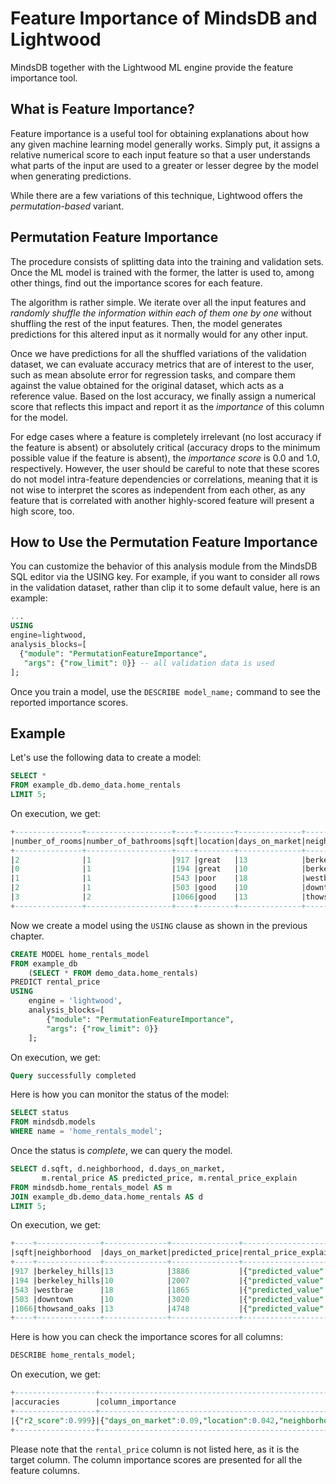 # Feature Importance of MindsDB and Lightwood

MindsDB together with the Lightwood ML engine provide the feature importance tool.

## What is Feature Importance?

Feature importance is a useful tool for obtaining explanations about how any given machine learning model generally works. Simply put, it assigns a relative numerical score to each input feature so that a user understands what parts of the input are used to a greater or lesser degree by the model when generating predictions.

While there are a few variations of this technique, Lightwood offers the *permutation-based* variant.

## Permutation Feature Importance

The procedure consists of splitting data into the training and validation sets. Once the ML model is trained with the former, the latter is used to, among other things, find out the importance scores for each feature.

The algorithm is rather simple. We iterate over all the input features and *randomly shuffle the information within each of them one by one* without shuffling the rest of the input features. Then, the model generates predictions for this altered input as it normally would for any other input.

Once we have predictions for all the shuffled variations of the validation dataset, we can evaluate accuracy metrics that are of interest to the user, such as mean absolute error for regression tasks, and compare them against the value obtained for the original dataset, which acts as a reference value. Based on the lost accuracy, we finally assign a numerical score that reflects this impact and report it as the *importance* of this column for the model.

For edge cases where a feature is completely irrelevant (no lost accuracy if the feature is absent) or absolutely critical (accuracy drops to the minimum possible value if the feature is absent), the *importance score* is 0.0 and 1.0, respectively. However, the user should be careful to note that these scores do not model intra-feature dependencies or correlations, meaning that it is not wise to interpret the scores as independent from each other, as any feature that is correlated with another highly-scored feature will present a high score, too.

## How to Use the Permutation Feature Importance

You can customize the behavior of this analysis module from the MindsDB SQL editor via the USING key. For example, if you want to consider all rows in the validation dataset, rather than clip it to some default value, here is an example:

```sql
...
USING
engine=lightwood,
analysis_blocks=[
  {"module": "PermutationFeatureImportance", 
   "args": {"row_limit": 0}} -- all validation data is used 
];
```

Once you train a model, use the `DESCRIBE model_name;` command to see the reported importance scores.

## Example

Let's use the following data to create a model:

```sql
SELECT *
FROM example_db.demo_data.home_rentals
LIMIT 5;
```

On execution, we get:

```sql
+---------------+-------------------+----+--------+--------------+--------------+------------+
|number_of_rooms|number_of_bathrooms|sqft|location|days_on_market|neighborhood  |rental_price|
+---------------+-------------------+----+--------+--------------+--------------+------------+
|2              |1                  |917 |great   |13            |berkeley_hills|3901        |
|0              |1                  |194 |great   |10            |berkeley_hills|2042        |
|1              |1                  |543 |poor    |18            |westbrae      |1871        |
|2              |1                  |503 |good    |10            |downtown      |3026        |
|3              |2                  |1066|good    |13            |thowsand_oaks |4774        |
+---------------+-------------------+----+--------+--------------+--------------+------------+
```

Now we create a model using the `USING` clause as shown in the previous chapter.

```sql
CREATE MODEL home_rentals_model
FROM example_db
    (SELECT * FROM demo_data.home_rentals)
PREDICT rental_price
USING
    engine = 'lightwood',
    analysis_blocks=[
        {"module": "PermutationFeatureImportance", 
        "args": {"row_limit": 0}}
    ];
```

On execution, we get:

```sql
Query successfully completed
```

Here is how you can monitor the status of the model:

```sql
SELECT status
FROM mindsdb.models
WHERE name = 'home_rentals_model';
```

Once the status is *complete*, we can query the model.

```sql
SELECT d.sqft, d.neighborhood, d.days_on_market,
       m.rental_price AS predicted_price, m.rental_price_explain
FROM mindsdb.home_rentals_model AS m
JOIN example_db.demo_data.home_rentals AS d
LIMIT 5;
```

On execution, we get:

```sql
+----+--------------+--------------+---------------+---------------------------------------------------------------------------------------------------------------------------------------------+
|sqft|neighborhood  |days_on_market|predicted_price|rental_price_explain                                                                                                                         |
+----+--------------+--------------+---------------+---------------------------------------------------------------------------------------------------------------------------------------------+
|917 |berkeley_hills|13            |3886           |{"predicted_value": 3886, "confidence": 0.99, "anomaly": null, "truth": null, "confidence_lower_bound": 3805, "confidence_upper_bound": 3967}|
|194 |berkeley_hills|10            |2007           |{"predicted_value": 2007, "confidence": 0.99, "anomaly": null, "truth": null, "confidence_lower_bound": 1925, "confidence_upper_bound": 2088}|
|543 |westbrae      |18            |1865           |{"predicted_value": 1865, "confidence": 0.99, "anomaly": null, "truth": null, "confidence_lower_bound": 1783, "confidence_upper_bound": 1946}|
|503 |downtown      |10            |3020           |{"predicted_value": 3020, "confidence": 0.99, "anomaly": null, "truth": null, "confidence_lower_bound": 2938, "confidence_upper_bound": 3101}|
|1066|thowsand_oaks |13            |4748           |{"predicted_value": 4748, "confidence": 0.99, "anomaly": null, "truth": null, "confidence_lower_bound": 4667, "confidence_upper_bound": 4829}|
+----+--------------+--------------+---------------+---------------------------------------------------------------------------------------------------------------------------------------------+
```

Here is how you can check the importance scores for all columns:

```sql
DESCRIBE home_rentals_model;
```

On execution, we get:

```sql
+------------------+----------------------------------------------------------------------------------------------------------------------+----------------+-------------------------------------------------------------------------------------------+----------------------------------------------------------------------------------------------------------------------------------------------------+
|accuracies        |column_importance                                                                                                     |outputs         |inputs                                                                                     |model                                                                                                                                               |
+------------------+----------------------------------------------------------------------------------------------------------------------+----------------+-------------------------------------------------------------------------------------------+----------------------------------------------------------------------------------------------------------------------------------------------------+
|{"r2_score":0.999}|{"days_on_market":0.09,"location":0.042,"neighborhood":0,"number_of_bathrooms":0,"number_of_rooms":0.292,"sqft":0.999}|["rental_price"]|["number_of_rooms","number_of_bathrooms","sqft","location","days_on_market","neighborhood"]|encoders --> dtype_dict --> dependency_dict --> model --> problem_definition --> identifiers --> imputers --> analysis_blocks --> accuracy_functions|
+------------------+----------------------------------------------------------------------------------------------------------------------+----------------+-------------------------------------------------------------------------------------------+----------------------------------------------------------------------------------------------------------------------------------------------------+
```

Please note that the `rental_price` column is not listed here, as it is the target column. The column importance scores are presented for all the feature columns.
